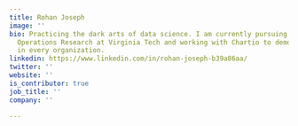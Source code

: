 ```yaml
---
title: Rohan Joseph
image: ''
bio: Practicing the dark arts of data science. I am currently pursuing Master's in
  Operations Research at Virginia Tech and working with Chartio to democratize analytics
  in every organization.
linkedin: https://www.linkedin.com/in/rohan-joseph-b39a86aa/
twitter: ''
website: ''
is_contributor: true
job_title: ''
company: ''

---
```


